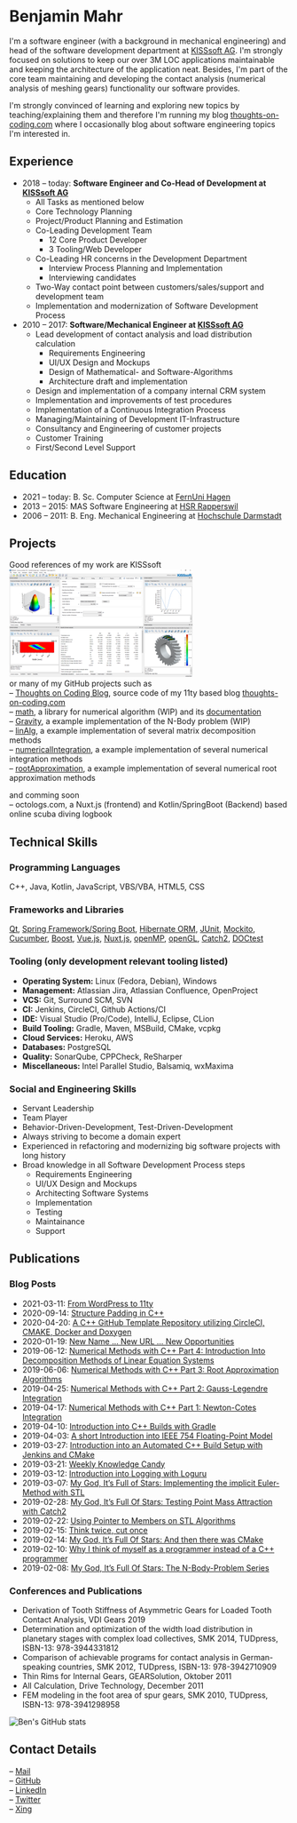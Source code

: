 # Benjamin Mahr

I'm a software engineer (with a background in mechanical engineering) and head of the software development department at [KISSsoft AG][kisssoft]. I'm strongly focused on solutions to keep our over 3M LOC applications maintainable and keeping the architecture of the application neat. Besides, I'm part of the core team maintaining and developing the contact analysis (numerical analysis of meshing gears) functionality our software provides.

I'm strongly convinced of learning and exploring new topics by teaching/explaining them and therefore I'm running my blog [thoughts-on-coding.com][blog] where I occasionally blog about software engineering topics I'm interested in.

## Experience
* 2018 – today: **Software Engineer and Co-Head of Development at [KISSsoft AG][kisssoft]**
  * All Tasks as mentioned below
  * Core Technology Planning
  * Project/Product Planning and Estimation
  * Co-Leading Development Team
    * 12 Core Product Developer
    * 3 Tooling/Web Developer
  * Co-Leading HR concerns in the Development Department
    * Interview Process Planning and Implementation
    * Interviewing candidates
  * Two-Way contact point between customers/sales/support and development team
  * Implementation and modernization of Software Development Process
* 2010 – 2017: **Software/Mechanical Engineer at [KISSsoft AG][kisssoft]**
  * Lead development of contact analysis and load distribution calculation
    * Requirements Engineering
    * UI/UX Design and Mockups
    * Design of Mathematical- and Software-Algorithms
    * Architecture draft and implementation
  * Design and implementation of a company internal CRM system
  * Implementation and improvements of test procedures
  * Implementation of a Continuous Integration Process
  * Managing/Maintaining of Development IT-Infrastructure
  * Consultancy and Engineering of customer projects
  * Customer Training
  * First/Second Level Support

## Education
* 2021 – today: B. Sc. Computer Science at [FernUni Hagen][fuh]
* 2013 – 2015: MAS Software Engineering at [HSR Rapperswil][hsr]
* 2006 – 2011: B. Eng. Mechanical Engineering at [Hochschule Darmstadt][hda]

## Projects
Good references of my work are KISSsoft<br>
[![Example KISSsoft Contact Analysis Screenshot](https://github.com/Ben1980/Ben1980/blob/master/kisssoftsmall.png)](https://github.com/Ben1980/Ben1980/blob/master/kisssoft.png)<br>
or many of my GitHub projects such as<br>
– [Thoughts on Coding Blog][blogsrc], source code of my 11ty based blog [thoughts-on-coding.com][blog]<br>
– [math][mathsrc], a library for numerical algorithm (WIP) and its [documentation][mathdoc]<br>
– [Gravity][gravity], a example implementation of the N-Body problem (WIP)<br> 
– [linAlg][linalg], a example implementation of several matrix decomposition methods<br> 
– [numericalIntegration][numint], a example implementation of several numerical integration methods<br> 
– [rootApproximation][root], a example implementation of several numerical root approximation methods<br> 

and comming soon<br> 
– octologs.com, a Nuxt.js (frontend) and Kotlin/SpringBoot (Backend) based online scuba diving logbook

## Technical Skills
### Programming Languages
C++, Java, Kotlin, JavaScript, VBS/VBA, HTML5, CSS

### Frameworks and Libraries
[Qt][qt], [Spring Framework/Spring Boot][spring], [Hibernate ORM][hibernate], [JUnit][junit], [Mockito][mockito], [Cucumber][cucumber], [Boost][boost], [Vue.js][vuejs], [Nuxt.js][nuxtjs], [openMP][openmp], [openGL][opengl], [Catch2][catch], [DOCtest][doctest]

### Tooling (only development relevant tooling listed)
* **Operating System:** Linux (Fedora, Debian), Windows
* **Management:** Atlassian Jira, Atlassian Confluence, OpenProject
* **VCS:** Git, Surround SCM, SVN
* **CI:** Jenkins, CircleCI, Github Actions/CI
* **IDE:** Visual Studio (Pro/Code), IntelliJ, Eclipse, CLion
* **Build Tooling:** Gradle, Maven, MSBuild, CMake, vcpkg
* **Cloud Services:** Heroku, AWS
* **Databases:** PostgreSQL
* **Quality:** SonarQube, CPPCheck, ReSharper
* **Miscellaneous:** Intel Parallel Studio, Balsamiq, wxMaxima

### Social and Engineering Skills
* Servant Leadership
* Team Player
* Behavior-Driven-Development, Test-Driven-Development
* Always striving to become a domain expert
* Experienced in refactoring and modernizing big software projects with long history
* Broad knowledge in all Software Development Process steps
  * Requirements Engineering
  * UI/UX Design and Mockups
  * Architecting Software Systems
  * Implementation
  * Testing
  * Maintainance
  * Support

## Publications
### Blog Posts
* 2021-03-11: [From WordPress to 11ty][bp-20]
* 2020-09-14: [Structure Padding in C++][bp-19]
* 2020-04-20: [A C++ GitHub Template Repository utilizing CircleCI, CMAKE, Docker and Doxygen][bp-18]
* 2020-01-19: [New Name … New URL … New Opportunities][bp-17]
* 2019-06-12: [Numerical Methods with C++ Part 4: Introduction Into Decomposition Methods of Linear Equation Systems][bp-16]
* 2019-06-06: [Numerical Methods with C++ Part 3: Root Approximation Algorithms][bp-15]
* 2019-04-25: [Numerical Methods with C++ Part 2: Gauss-Legendre Integration][bp-14]
* 2019-04-17: [Numerical Methods with C++ Part 1: Newton-Cotes Integration][bp-13]
* 2019-04-10: [Introduction into C++ Builds with Gradle][bp-12]
* 2019-04-03: [A short Introduction into IEEE 754 Floating-Point Model][bp-11]
* 2019-03-27: [Introduction into an Automated C++ Build Setup with Jenkins and CMake][bp-10]
* 2019-03-21: [Weekly Knowledge Candy][bp-9]
* 2019-03-12: [Introduction into Logging with Loguru][bp-8]
* 2019-03-07: [My God, It’s Full of Stars: Implementing the implicit Euler-Method with STL][bp-7]
* 2019-02-28: [My God, It’s Full Of Stars: Testing Point Mass Attraction with Catch2][bp-6]
* 2019-02-22: [Using Pointer to Members on STL Algorithms][bp-5]
* 2019-02-15: [Think twice, cut once][bp-4]
* 2019-02-14: [My God, It’s Full Of Stars: And then there was CMake][bp-3]
* 2019-02-10: [Why I think of myself as a programmer instead of a C++ programmer][bp-2]
* 2019-02-08: [My God, It’s Full Of Stars: The N-Body-Problem Series][bp-1]
### Conferences and Publications
* Derivation of Tooth Stiffness of Asymmetric Gears for Loaded Tooth Contact Analysis, VDI Gears 2019
* Determination and optimization of the width load distribution in planetary stages with complex load collectives, SMK 2014, TUDpress, ISBN-13: 978-3944331812
* Comparison of achievable programs for contact analysis in German-speaking countries, SMK 2012, TUDpress, ISBN-13: 978-3942710909
* Thin Rims for Internal Gears, GEARSolution, Oktober 2011
* All Calculation, Drive Technology, December 2011
* FEM modeling in the foot area of spur gears, SMK 2010, TUDpress, ISBN-13: 978-3941298958

![Ben's GitHub stats][githubstats]

## Contact Details
– [Mail][mail]<br> 
– [GitHub][github]<br>
– [LinkedIn][linkedin]<br>
– [Twitter][twitter]<br>
– [Xing][xing]<br>

[kisssoft]: https://kisssoft.com
[blog]: https://thoughts-on-coding.com
[github]: https://github.com/Ben1980
[linkedin]: https://www.linkedin.com/in/benmahr/
[twitter]: https://twitter.com/BenMahr
[mail]: ben.amhr@gmail.com
[xing]: https://www.xing.com/profile/Benjamin_Mahr3/cv
[qt]: https://www.qt.io/
[spring]: https://spring.io/
[hibernate]: https://hibernate.org/
[junit]: https://junit.org/
[mockito]: https://site.mockito.org/
[cucumber]: https://cucumber.io/
[boost]: https://www.boost.org/
[vuejs]: https://vuejs.org/
[nuxtjs]: https://nuxtjs.org/
[openmp]: https://www.openmp.org/
[opengl]: https://www.opengl.org/
[catch]: https://github.com/catchorg/Catch2
[doctest]: https://github.com/onqtam/doctest
[hda]: https://h-da.de/
[hsr]: https://www.hsr.ch/
[fuh]: https://www.fernuni-hagen.de/

[bp-1]: https://thoughts-on-coding.com/2019/02/08/the-n-body-problem-series/
[bp-2]: https://thoughts-on-coding.com/2019/02/10/why-i-think-of-myself-as-a-programmer-instead-of-a-c-programmer/
[bp-3]: https://thoughts-on-coding.com/2019/02/14/and-then-there-was-cmake/
[bp-4]: https://thoughts-on-coding.com/2019/02/15/think-twice-cut-once/
[bp-5]: https://thoughts-on-coding.com/2019/02/22/cpp-using-pointer-to-members/
[bp-6]: https://thoughts-on-coding.com/2019/02/28/testing-point-mass-attraction-with-catch2/
[bp-7]: https://thoughts-on-coding.com/2019/03/07/implementing-the-implicit-euler-method-with-stl/
[bp-8]: https://thoughts-on-coding.com/2019/03/12/introduction-into-logging-with-loguru/
[bp-9]: https://thoughts-on-coding.com/2019/03/21/weekly-knowledge-candy/
[bp-10]: https://thoughts-on-coding.com/2019/03/27/introduction-into-build-automation-setup-with-jenkins-and-cmake/
[bp-11]: https://thoughts-on-coding.com/2019/04/03/a-short-introduction-into-ieee-754-floating-point-model/
[bp-12]: https://thoughts-on-coding.com/2019/04/10/introduction-into-c-builds-with-gradle/
[bp-13]: https://thoughts-on-coding.com/2019/04/17/numerical-methods-in-c-part-1-newton-cotes-integration/
[bp-14]: https://thoughts-on-coding.com/2019/04/25/numerical-methods-in-c-part-2-gauss-legendre-integration/
[bp-15]: https://thoughts-on-coding.com/2019/06/06/numerical-methods-with-cpp-part-3-root-approximation-algorithms/
[bp-16]: https://thoughts-on-coding.com/2019/06/12/numerical-methods-with-c-part-4-introduction-into-decomposition-methods-of-linear-equation-systems/
[bp-17]: https://thoughts-on-coding.com/2020/01/19/new-name-new-url-new-opportunities/
[bp-18]: https://thoughts-on-coding.com/2020/04/20/a-cpp-github-template-repository-utilizing-circleci-cmake-docker-and-doxygen/
[bp-19]: https://thoughts-on-coding.com/2020/09/14/structure-padding-in-cpp/
[bp-20]: https://thoughts-on-coding.com/2021/03/11/from-wordpress-to-11ty/

[gravity]: https://github.com/Ben1980/gravity
[linalg]: https://github.com/Ben1980/linAlg
[numint]: https://github.com/Ben1980/numericalIntegration
[root]: https://github.com/Ben1980/rootApproximation
[blogsrc]: https://github.com/Ben1980/thoughts-on-coding
[mathsrc]: https://github.com/Ben1980/math
[mathdoc]: https://ben1980.github.io/math/
[githubstats]: https://github-readme-stats.vercel.app/api?username=ben1980&show_icons=true&hide_border=true&count_private=true&theme=dark
